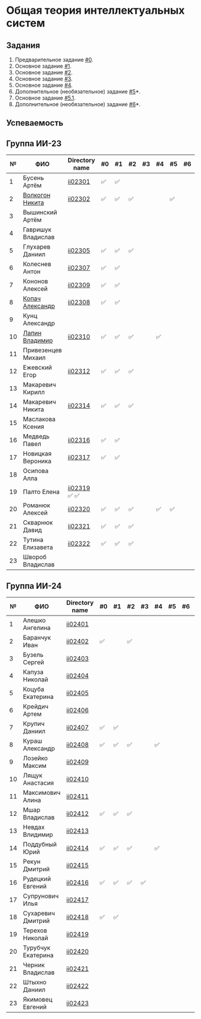# Общая теория интеллектуальных систем

## Задания

1. Предварительное задание [#0](./tasks/task_00/readme.md).
2. Основное задание [#1](./tasks/task_01/readme.md).
3. Основное задание [#2](./tasks/task_02/readme.md).
4. Основное задание [#3](./tasks/task_03/readme.md).
5. Основное задание [#4](./tasks/task_04/readme.md).
6. Дополнительное (необязательное) задание [#5](./tasks/task_05/readme.md)*.
7. Основное задание [#5.1](https://github.com/brstu/OTIS-2023/issues/72).
8. Дополнительное (необязательное) задание [#6](./tasks/task_06/readme.md)*.


## Успеваемость

## Группа ИИ-23
| №  | ФИО                          | Directory name                             | #0 | #1  | #2 | #3 | #4 | #5 | #6 | #7 | Рейтинг |
|----|------------------------------|--------------------------------------------|----|-----|----|----|----|----|----|----|---------|
| 1  | Бусень Артём                 | [ii02301](trunk/ii02301)                   |✅ |  ✅ |    |    |    |    |    |    | 8       |              |                                   |    |     |    |    |    |    |    |    |        6|
| 2  |[Волкогон Никита](https://github.com/VolkogonNikita) | [ii02302](trunk/ii02302)                   | ✅ | ✅ | ✅ |    |    | ✅ |    |    | 8       |
| 3  | Вышинский Артём              |                                            |    |     |    |    |    |    |    |    | 6       |
| 4  | Гавришук Владислав           |                                            |    |     |    |    |    |    |    |    | 6       |
| 5  | Глухарев Даниил              | [ii02305](trunk//ii02305)                  | ✅ | ✅ | ✅ |    |    |    |    |    | 8       |
| 6  | Колеснев Антон               | [ii02307](trunk/ii02307)                   |✅ | ✅  |    |    |    |    |    |    | 8       |
| 7  | Кононов Алексей              | [ii02309](trunk/ii02309)                   |   ✅ | ✅    |    |    |    |    |    |    | 8       |
| 8  | [Копач Александр](https://github.com/AtticaQQ) | [ii02308](trunk/ii02308)                   |✅  | ✅ |    |    |    |    |    |    | 8       |
| 9  | Кунц Александр               |                                            |    |     |    |    |    |    |    |    | 6       |
| 10 | [Лапин Владимир](https://github.com/LapinVladimir)| [ii02310](trunk/ii02310)                   | ✅ |  ✅ | ✅ |    | ✅ |    |    |    | 8       |
| 11 | Привезенцев Михаил           |                                            |    |     |    |    |    |    |    |    | 6       |
| 12 | Ежевский Егор                | [ii02312](trunk/ii02312)                   |✅ | ✅  |✅ |    |    |    |    |    | 8       |
| 13 | Макаревич Кирилл             |                                            |    |     |    |    |    |    |    |    | 6       |
| 14 | Макаревич Никита             | [ii02314](trunk/ii02314)                   | ✅ | ✅ | ✅ |    |    |    |    |    | 8       |
| 15 | Маслакова Ксения             |                                            |    |     |    |    |    |    |    |    | 6       |
| 16 | Медведь Павел                | [ii02316](trunk/ii02316)                   | ✅ |  ✅|    |    |    |    |    |    | 8       |
| 17 | Новицкая Вероника            | [ii02317](trunk/ii02317)                   | ✅  |  ✅    |    |    |    |    |     |       6|
| 18 | Осипова Алла                 |                                            |    |     |    |    |    |    |    |    | 6       |
| 19 | Палто Елена                  | [ii02319](trunk/ii02319)             ✅   ✅ |    |     |    |    |    |    |    |    | 6       |
| 20 | Романюк Алексей              | [ii02320](trunk/ii02320)                   | ✅ | ✅ | ✅ |    | ✅ | ✅ |    |    | 9       |
| 21 | Скварнюк Давид               | [ii02321](trunk/ii02321)                   | ✅ | ✅ | ✅ |    |    |    |    |    | 8       |
| 22 | Тутина Елизавета             | [ii02322](trunk/ii02322)                   | ✅ | ✅ | ✅ |    |    |    |    |    | 8       |
| 23 | Швороб Владислав             |                                            |    |     |    |    |    |    |    |    | 6       |

## Группа ИИ-24

| №  | ФИО                         | Directory name               | #0 | #1 | #2 | #3 | #4 | #5 | #6 | #7 | Рейтинг |
|----|-----------------------------|------------------------------|----|----|----|----|----|----|----|----|---------|
| 1  | Алешко Ангелина             | [ii02401](trunk/ii02401)     |    |    |    |    |    |    |    |    |        6|
| 2  | Баранчук Иван               | [ii02402](trunk/ii02402)     | ✅ |   | ✅ |    |    |    |    |    |        6|
| 3  | Бузель Сергей               | [ii02403](trunk/ii02403)     |    |    |    |    |    |    |    |    |        6|
| 4  | Капуза Николай              | [ii02404](trunk/ii02404)     |    |    |    |    |    |    |    |    |        6|
| 5  | Коцуба Екатерина            | [ii02405](trunk/ii02405)     |    |    |    |    |    |    |    |    |        6|
| 6  | Крейдич Артем               | [ii02406](trunk/ii02406)     |    |    |    |    |    |    |    |    |        6|
| 7  | Крупич Даниил               | [ii02407](trunk/ii02407)     |✅  |✅ |    |    |    |    |    |    |        6|
| 8  | Кураш Александр             | [ii02408](trunk/ii02408)     |✅  |✅ |✅  |    |✅ |    |    |    |        9|
| 9  | Лозейко Максим              | [ii02409](trunk/ii02409)     |    |    |    |    |    |    |    |    |        6|
| 10 | Лящук Анастасия             | [ii02410](trunk/ii02410)     |    |    |    |    |    |    |    |    |        6|
| 11 | Максимович Алина            | [ii02411](trunk/ii02411)     |    |    |    |    |    |    |    |    |        6|
| 12 | Мшар Владислав              | [ii02412](trunk/ii02412)     | ✅ | ✅ | ✅ |    |    |    |    |    |        6|
| 13 | Невдах Влидимир             | [ii02413](trunk/ii02413)     |    |    |    |    |    |    |    |    |        6|
| 14 | Поддубный Юрий              | [ii02414](trunk/ii02414)     | ✅ |✅ |✅  |    | ✅   |    |    |    |      8|
| 15 | Рекун Дмитрий               | [ii02415](trunk/ii02415)     |    |    |    |    |    |    |    |    |        6|
| 16 | Рудецкий Евгений            | [ii02416](trunk/ii02416)     | ✅ | ✅ | ✅ | ✅ |    |    |    |    |        7|
| 17 | Супрунович Илья             | [ii02417](trunk/ii02417)     |    |    |    |    |    |    |    |    |        6|
| 18 | Сухаревич Дмитрий           | [ii02418](trunk/ii02418)     | ✅ | ✅ |   |    |    |    |    |    |        8|
| 19 | Терехов Николай             | [ii02419](trunk/ii02419)     |    |    |    |    |    |    |    |    |        6|
| 20 | Турубчук Екатерина          | [ii02420](trunk/ii02420)     |    |    |    |    |    |    |    |    |        6|
| 21 | Черник Владислав            | [ii02421](trunk/ii02421)     |    |    |    |    |    |    |    |    |        6|
| 22 | Штыхно Даниил               | [ii02422](trunk/ii02422)     |    |    |    |    |    |    |    |    |        6|
| 23 | Якимовец Евгений            | [ii02423](trunk/ii02423)     |    |    |    |    |    |    |    |    |        6|
